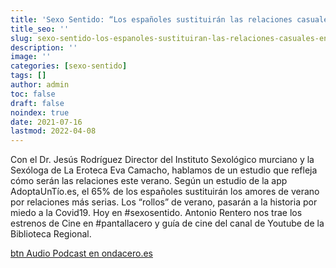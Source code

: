 ```yaml
---
title: 'Sexo Sentido: “Los españoles sustituirán las relaciones casuales en verano por relaciones más estables”'
title_seo: ''
slug: sexo-sentido-los-espanoles-sustituiran-las-relaciones-casuales-en-verano-por-relaciones-mas-estables
description: ''
image: ''
categories: [sexo-sentido]
tags: []
author: admin
toc: false
draft: false
noindex: true
date: 2021-07-16
lastmod: 2022-04-08
---
```

Con el Dr. Jesús Rodríguez Director del Instituto Sexológico murciano y la
Sexóloga de La Eroteca Eva Camacho, hablamos de un estudio que refleja cómo
serán las relaciones este verano. Según un estudio de la app AdoptaUnTío.es,
el 65% de los españoles sustituirán los amores de verano por relaciones más
serias. Los “rollos” de verano, pasarán a la historia por miedo a la
Covid19. Hoy en \#sexosentido. Antonio Rentero nos trae los estrenos de Cine
en \#pantallacero y guía de cine del canal de Youtube de la Biblioteca
Regional.

[btn Audio Podcast en ondacero.es](https://www.ondacero.es/emisoras/murcia/murcia/audios-podcast/mas-de-uno/sexosentido-murcia_2021071660f17a1104153e0001aeb124.html)
